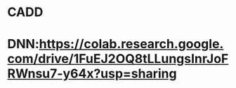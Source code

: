 # CADD

# DNN:https://colab.research.google.com/drive/1FuEJ2OQ8tLLungsInrJoFRWnsu7-y64x?usp=sharing
